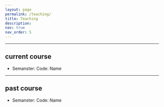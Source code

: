 ```yaml
---
layout: page
permalink: /teaching/
title: Teaching
description:
nav: true
nav_order: 5
---
```


---

## current course
  - Semanster: Code: Name
  
---

## past course
  - Semanster: Code: Name
